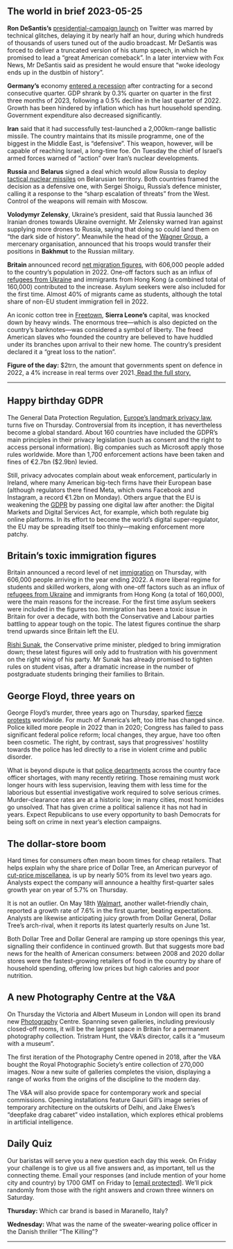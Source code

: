 ## The world in brief 2023-05-25

<strong>Ron DeSantis’s</strong> [presidential-campaign launch](https://www.economist.com/briefing/2023/05/24/ron-desantis-has-little-chance-of-beating-donald-trump) on Twitter was marred by technical glitches, delaying it by nearly half an hour, during which hundreds of thousands of users tuned out of the audio broadcast. Mr DeSantis was forced to deliver a truncated version of his stump speech, in which he promised to lead a “great American comeback”. In a later interview with Fox News, Mr DeSantis said as president he would ensure that “woke ideology ends up in the dustbin of history”.

<strong>Germany’s</strong> economy [entered a recession](https://www.economist.com/europe/2023/03/15/germany-is-finally-tackling-its-long-standing-economic-weaknesses) after contracting for a second consecutive quarter. GDP shrank by 0.3% quarter on quarter in the first three months of 2023, following a 0.5% decline in the last quarter of 2022. Growth has been hindered by inflation which has hurt household spending. Government expenditure also decreased significantly.

<strong>Iran</strong> said that it had successfully test-launched a 2,000km-range ballistic missile. The country maintains that its missile programme, one of the biggest in the Middle East, is “defensive”. This weapon, however, will be capable of reaching Israel, a long-time foe. On Tuesday the chief of Israel’s armed forces warned of “action” over Iran’s nuclear developments.

<strong>Russia </strong>and <strong>Belarus</strong> signed a deal which would allow Russia to deploy [tactical nuclear missiles](https://www.economist.com/united-states/2023/03/30/perils-grow-as-america-and-russia-stop-sharing-data-on-nukes) on Belarusian territory. Both countries framed the decision as a defensive one, with Sergei Shoigu, Russia’s defence minister, calling it a response to the “sharp escalation of threats” from the West. Control of the weapons will remain with Moscow.

<strong>Volodymyr Zelensky</strong>, Ukraine’s president, said that Russia launched 36 Iranian drones towards Ukraine overnight. Mr Zelensky warned Iran against supplying more drones to Russia, saying that doing so could land them on “the dark side of history”. Meanwhile the head of the [Wagner Group](https://www.economist.com/the-economist-explains/2023/05/11/why-the-boss-of-wagner-group-is-feuding-with-russias-military-leaders), a mercenary organisation, announced that his troops would transfer their positions in <strong>Bakhmut</strong> to the Russian military.

<strong>Britain </strong>announced record [net migration figures](https://www.economist.com/britain/2023/05/25/british-voters-want-more-immigrants-but-less-immigration), with 606,000 people added to the country’s population in 2022. One-off factors such as an influx of [refugees from Ukraine](https://www.economist.com/interactive/international/2023/02/22/ukrainian-refugees-remain-in-limbo) and immigrants from Hong Kong (a combined total of 160,000) contributed to the increase. Asylum seekers were also included for the first time. Almost 40% of migrants came as students, although the total share of non-EU student immigration fell in 2022.

An iconic cotton tree in [Freetown](https://www.economist.com/1843/2018/10/15/spellbinding-sierra-leone-has-plenty-to-offer), <strong>Sierra Leone’s</strong> capital, was knocked down by heavy winds. The enormous tree—which is also depicted on the country’s banknotes—was considered a symbol of liberty. The freed American slaves who founded the country are believed to have huddled under its branches upon arrival to their new home. The country’s president declared it a “great loss to the nation”.

<strong>Figure of the day: </strong>$2trn, the amount that governments spent on defence in 2022, a 4% increase in real terms over 2021.[ Read the full story. ](https://www.economist.com/international/2023/05/23/the-cost-of-the-global-arms-race)

----------

## Happy birthday GDPR

The General Data Protection Regulation, [Europe’s landmark privacy law](https://www.economist.com/business/2018/04/05/europes-tough-new-data-protection-law), turns five on Thursday. Controversial from its inception, it has nevertheless become a global standard. About 160 countries have included the GDPR’s main principles in their privacy legislation (such as consent and the right to access personal information). Big companies such as Microsoft apply those rules worldwide. More than 1,700 enforcement actions have been taken and fines of €2.7bn ($2.9bn) levied.

Still, privacy advocates complain about weak enforcement, particularly in Ireland, where many American big-tech firms have their European base (although regulators there fined Meta, which owns Facebook and Instagram, a record €1.2bn on Monday). Others argue that the EU is weakening the [GDPR](https://www.economist.com/1843/2022/05/04/why-oligarchs-love-european-data-protection-laws) by passing one digital law after another: the Digital Markets and Digital Services Act, for example, which both regulate big online platforms. In its effort to become the world’s digital super-regulator, the EU may be spreading itself too thinly—making enforcement more patchy.

## Britain’s toxic immigration figures

Britain announced a record level of net [immigration](https://www.economist.com/britain/2022/04/07/britain-has-entered-a-third-phase-of-post-war-immigration) on Thursday, with 606,000 people arriving in the year ending 2022. A more liberal regime for students and skilled workers, along with one-off factors such as an influx of [refugees from Ukraine](https://www.economist.com/interactive/international/2023/02/22/ukrainian-refugees-remain-in-limbo) and immigrants from Hong Kong (a total of 160,000), were the main reasons for the increase. For the first time asylum seekers were included in the figures too. Immigration has been a toxic issue in Britain for over a decade, with both the Conservative and Labour parties battling to appear tough on the topic. The latest figures continue the sharp trend upwards since Britain left the EU.  
  
[Rishi Sunak](https://www.economist.com/britain/2023/04/13/rishi-sunak-a-very-tory-kind-of-technocrat), the Conservative prime minister, pledged to bring immigration down; these latest figures will only add to frustration with his government on the right wing of his party. Mr Sunak has already promised to tighten rules on student visas, after a dramatic increase in the number of postgraduate students bringing their families to Britain. 

## George Floyd, three years on

George Floyd’s murder, three years ago on Thursday, sparked [fierce protests](https://www.economist.com/united-states/2021/05/29/twelve-months-of-protests) worldwide. For much of America’s left, too little has changed since. Police killed more people in 2022 than in 2020; Congress has failed to pass significant federal police reform; local changes, they argue, have too often been cosmetic. The right, by contrast, says that progressives’ hostility towards the police has led directly to a rise in violent crime and public disorder.

What is beyond dispute is that [police departments](https://www.economist.com/leaders/2022/09/15/america-should-reform-its-police-forces-not-defund-them) across the country face officer shortages, with many recently retiring. Those remaining must work longer hours with less supervision, leaving them with less time for the laborious but essential investigative work required to solve serious crimes. Murder-clearance rates are at a historic low; in many cities, most homicides go unsolved. That has given crime a political salience it has not had in years. Expect Republicans to use every opportunity to bash Democrats for being soft on crime in next year’s election campaigns.

## The dollar-store boom

Hard times for consumers often mean boom times for cheap retailers. That helps explain why the share price of Dollar Tree, an American purveyor of [cut-price miscellanea](https://www.economist.com/united-states/2018/01/25/the-profitable-business-of-selling-to-the-hard-up), is up by nearly 50% from its level two years ago. Analysts expect the company will announce a healthy first-quarter sales growth year on year of 5.7% on Thursday. 

It is not an outlier. On May 18th [Walmart](https://www.economist.com/business/2023/05/02/the-business-trend-that-unites-walmart-and-tiffany-and-co), another wallet-friendly chain, reported a growth rate of 7.6% in the first quarter, beating expectations. Analysts are likewise anticipating juicy growth from Dollar General, Dollar Tree’s arch-rival, when it reports its latest quarterly results on June 1st. 

Both Dollar Tree and Dollar General are ramping up store openings this year, signalling their confidence in continued growth. But that suggests more bad news for the health of American consumers: between 2008 and 2020 dollar stores were the fastest-growing retailers of food in the country by share of household spending, offering low prices but high calories and poor nutrition. 

## A new Photography Centre at the V&amp;A

On Thursday the Victoria and Albert Museum in London will open its brand new [Photography](https://www.economist.com/the-economist-reads/2022/11/21/what-to-read-to-become-a-better-photographer) Centre. Spanning seven galleries, including previously closed-off rooms, it will be the largest space in Britain for a permanent photography collection. Tristram Hunt, the V&amp;A’s director, calls it a “museum with a museum”. 

The first iteration of the Photography Centre opened in 2018, after the V&amp;A bought the Royal Photographic Society’s entire collection of 270,000 images. Now a new suite of galleries completes the vision, displaying a range of works from the origins of the discipline to the modern day. 

The V&amp;A will also provide space for contemporary work and special commissions. Opening installations feature Gauri Gill’s image series of temporary architecture on the outskirts of Delhi, and Jake Elwes’s “deepfake drag cabaret” video installation, which explores ethical problems in artificial intelligence.

## Daily Quiz

Our baristas will serve you a new question each day this week. On Friday your challenge is to give us all five answers and, as important, tell us the connecting theme. Email your responses (and include mention of your home city and country) by 1700 GMT on Friday to [<span class="__cf_email__" data-cfemail="8bdafee2f1cef8fbf9eef8f8e4cbeee8e4e5e4e6e2f8ffa5e8e4e6">[email&#160;protected]</span>](https://mail.google.com/mail/?view=cm&amp;fs=1&amp;tf=1&amp;to=QuizEspresso@economist.com). We’ll pick randomly from those with the right answers and crown three winners on Saturday.

<strong>Thursday:</strong> Which car brand is based in Maranello, Italy?

<strong>Wednesday:</strong> What was the name of the sweater-wearing police officer in the Danish thriller “The Killing”?

----------
